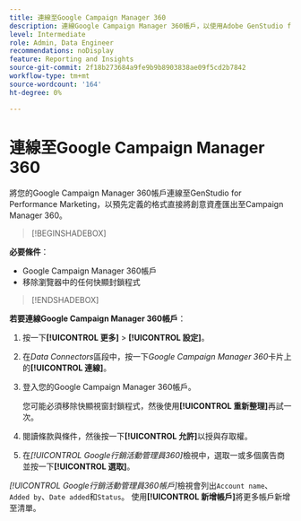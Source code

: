 ```yaml
---
title: 連線至Google Campaign Manager 360
description: 連線Google Campaign Manager 360帳戶，以使用Adobe GenStudio for Performance Marketing啟用及監控您的廣告和媒體。
level: Intermediate
role: Admin, Data Engineer
recommendations: noDisplay
feature: Reporting and Insights
source-git-commit: 2f18b273684a9fe9b9b8903838ae09f5cd2b7842
workflow-type: tm+mt
source-wordcount: '164'
ht-degree: 0%

---
```


# 連線至Google Campaign Manager 360

將您的Google Campaign Manager 360帳戶連線至GenStudio for Performance Marketing，以預先定義的格式直接將創意資產匯出至Campaign Manager 360。

>[!BEGINSHADEBOX]

**必要條件**：

- Google Campaign Manager 360帳戶
- 移除瀏覽器中的任何快顯封鎖程式

>[!ENDSHADEBOX]

**若要連線Google Campaign Manager 360帳戶**：

1. 按一下&#x200B;**[!UICONTROL 更多]** > **[!UICONTROL 設定]**。

1. 在&#x200B;_Data Connectors_&#x200B;區段中，按一下&#x200B;_Google Campaign Manager 360_&#x200B;卡片上的&#x200B;**[!UICONTROL 連線]**。

1. 登入您的Google Campaign Manager 360帳戶。

   您可能必須移除快顯視窗封鎖程式，然後使用&#x200B;**[!UICONTROL 重新整理]**&#x200B;再試一次。

1. 閱讀條款與條件，然後按一下&#x200B;**[!UICONTROL 允許]**&#x200B;以授與存取權。

1. 在&#x200B;_[!UICONTROL Google行銷活動管理員360]_&#x200B;檢視中，選取一或多個廣告商並按一下&#x200B;**[!UICONTROL 選取]**。

_[!UICONTROL Google行銷活動管理員360帳戶]_&#x200B;檢視會列出`Account name`、`Added by`、`Date added`和`Status`。 使用&#x200B;**[!UICONTROL 新增帳戶]**&#x200B;將更多帳戶新增至清單。
